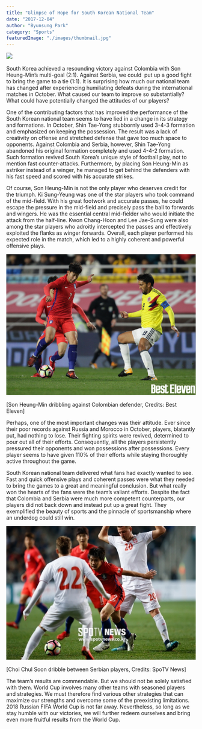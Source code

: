 ```yaml
---
title: "Glimpse of Hope for South Korean National Team"
date: "2017-12-04"
author: "Byunsung Park"
category: "Sports"
featuredImage: "./images/thumbnail.jpg"
---
```


![](/images/thumbnail.jpg)

South Korea achieved a resounding victory against Colombia with Son Heung-Min’s multi-goal (2:1). Against Serbia, we could  put up a good fight to bring the game to a tie (1:1). It is surprising how much our national team has changed after experiencing humiliating defeats during the international matches in October. What caused our team to improve so substantially? What could have potentially changed the attitudes of our players?

One of the contributing factors that has improved the performance of the South Korean national team seems to have lied in a change in its strategy and formations. In October, Shin Tae-Yong stubbornly used 3-4-3 formation and emphasized on keeping the possession. The result was a lack of creativity on offense and stretched defense that gave too much space to opponents. Against Colombia and Serbia, however, Shin Tae-Yong abandoned his original formation completely and used 4-4-2 formation. Such formation revived South Korea’s unique style of football play, not to mention fast counter-attacks. Furthermore, by placing Son Heung-Min as astriker instead of a winger, he managed to get behind the defenders with his fast speed and scored with his accurate strikes.

Of course, Son Heung-Min is not the only player who deserves credit for the triumph. Ki Sung-Yeung was one of the star players who took command of the mid-field. With his great footwork and accurate passes, he could escape the pressure in the mid-field and precisely pass the ball to forwards and wingers. He was the essential central mid-fielder who would initiate the attack from the half-line. Kwon Chang-Hoon and Lee Jae-Sung were also among the star players who adroitly intercepted the passes and effectively exploited the flanks as winger forwards. Overall, each player performed his expected role in the match, which led to a highly coherent and powerful offensive plays.

![photo 2](./images/photo-2.jpg)

\[Son Heung-Min dribbling against Colombian defender, Credits: Best Eleven\]

Perhaps, one of the most important changes was their attitude. Ever since their poor records against Russia and Morocco in October, players, blatantly put, had nothing to lose. Their fighting spirits were revived, determined to pour out all of their efforts. Consequently, all the players persistently pressured their opponents and won possessions after possessions. Every player seems to have given 110% of their efforts while staying thoroughly active throughout the game.

South Korean national team delivered what fans had exactly wanted to see. Fast and quick offensive plays and coherent passes were what they needed to bring the games to a great and meaningful conclusion. But what really won the hearts of the fans were the team’s valiant efforts. Despite the fact that Colombia and Serbia were much more competent counterparts, our players did not back down and instead put up a great fight. They exemplified the beauty of sports and the pinnacle of sportsmanship where an underdog could still win.

![photo 3](./images/photo-3.jpg)

\[Choi Chul Soon dribble between Serbian players, Credits: SpoTV News\]

The team’s results are commendable. But we should not be solely satisfied with them. World Cup involves many other teams with seasoned players and strategies. We must therefore find various other strategies that can maximize our strengths and overcome some of the preexisting limitations. 2018 Russian FIFA World Cup is not far away. Nevertheless, so long as we stay humble with our victories, we will further redeem ourselves and bring even more fruitful results from the World Cup.
